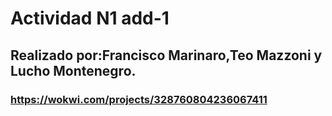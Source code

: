 # Actividad N1 add-1
## Realizado por:Francisco Marinaro,Teo Mazzoni y Lucho Montenegro.
### https://wokwi.com/projects/328760804236067411 
